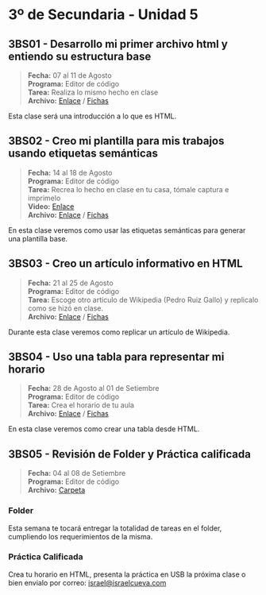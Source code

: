# 3º de Secundaria - Unidad 5

## 3BS01 - Desarrollo mi primer archivo html y entiendo su estructura base

> **Fecha:** 07 al 11 de Agosto<br> **Programa:** Editor de código<br> **Tarea:** Realiza lo mismo hecho en clase<br> **Archivo:** [Enlace](https://replit.com/@israelcueva/3SEC3BS01-Base#index.html) / [Fichas](https://app.box.com/s/bb6afk6ro4bui12kdgqpkrtitre1st6d)

Esta clase será una introducción a lo que es HTML.

## 3BS02 - Creo mi plantilla para mis trabajos usando etiquetas semánticas

> **Fecha:** 14 al 18 de Agosto<br> **Programa:** Editor de código<br> **Tarea:** Recrea lo hecho en clase en tu casa, tómale captura e imprimelo<br> **Video:** [Enlace](https://youtu.be/uoyMVcl_9co)<br> **Archivo:** [Enlace](https://replit.com/@israelcueva/3BS02-Plantilla) / [Fichas](https://app.box.com/s/bb6afk6ro4bui12kdgqpkrtitre1st6d)

En esta clase veremos como usar las etiquetas semánticas para generar una plantilla base.

## 3BS03 - Creo un artículo informativo en HTML

> **Fecha:** 21 al 25 de Agosto<br> **Programa:** Editor de código<br>  **Tarea:** Escoge otro artículo de Wikipedia (Pedro Ruiz Gallo) y replicalo como se hizó en clase.<br> **Archivo:** [Enlace](https://replit.com/@israelcueva/3S3BS03-ARTICULO) / [Fichas](https://app.box.com/s/bb6afk6ro4bui12kdgqpkrtitre1st6d)

Durante esta clase veremos como replicar un artículo de Wikipedia.

## 3BS04 -  Uso una tabla para representar mi horario

> **Fecha:** 28 de Agosto al 01 de Setiembre<br> **Programa:** Editor de código<br>  **Tarea:** Crea el horario de tu aula<br> **Archivo:** [Enlace](https://replit.com/@israelcueva/3S3BS04-HORARIO) / [Fichas](https://app.box.com/s/bb6afk6ro4bui12kdgqpkrtitre1st6d)

En esta clase veremos como crear una tabla desde HTML.

<div class="currentTheme">

## 3BS05 - Revisión de Folder y Práctica calificada

> **Fecha:** 04 al 08 de Setiembre<br> **Programa:** Editor de código<br> **Archivo:** [Carpeta](https://app.box.com/s/0dexih33q7ag9wuzzs1pggjyt5kltyep)

### Folder

Esta semana te tocará entregar la totalidad de tareas en el folder, cumpliendo los requerimientos de la misma.

### Práctica Calificada

Crea tu horario en HTML, presenta la práctica en USB la próxima clase o bien envialo por correo: israel@israelcueva.com

</div>
